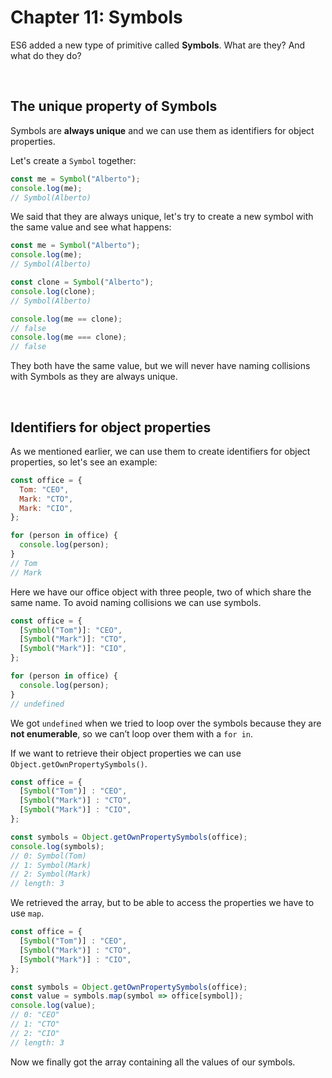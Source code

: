 # Chapter 11: Symbols

ES6 added a new type of primitive called **Symbols**. What are they? And what do they do?

&nbsp;

## The unique property of Symbols

Symbols are **always unique** and we can use them as identifiers for object properties.

Let's create a `Symbol` together:

```javascript
const me = Symbol("Alberto");
console.log(me);
// Symbol(Alberto)
```

We said that they are always unique, let's try to create a new symbol with the same value and see what happens:

```javascript
const me = Symbol("Alberto");
console.log(me);
// Symbol(Alberto)

const clone = Symbol("Alberto");
console.log(clone);
// Symbol(Alberto)

console.log(me == clone);
// false
console.log(me === clone);
// false
```

They both have the same value, but we will never have naming collisions with Symbols as they are always unique.

&nbsp;

## Identifiers for object properties

As we mentioned earlier, we can use them to create identifiers for object properties, so let's see an example:

```javascript
const office = {
  Tom: "CEO",
  Mark: "CTO",
  Mark: "CIO",
};

for (person in office) {
  console.log(person);
}
// Tom
// Mark
```

Here we have our office object with three people, two of which share the same name.
To avoid naming collisions we can use symbols.

```javascript
const office = {
  [Symbol("Tom")]: "CEO",
  [Symbol("Mark")]: "CTO",
  [Symbol("Mark")]: "CIO",
};

for (person in office) {
  console.log(person);
}
// undefined
```

We got `undefined` when we tried to loop over the symbols because they are **not enumerable**, so we can’t loop over them with a `for in`.

If we want to retrieve their object properties we can use `Object.getOwnPropertySymbols()`.

```javascript
const office = {
  [Symbol("Tom")] : "CEO",
  [Symbol("Mark")] : "CTO",
  [Symbol("Mark")] : "CIO",
};

const symbols = Object.getOwnPropertySymbols(office);
console.log(symbols);
// 0: Symbol(Tom)
​// 1: Symbol(Mark)
​// 2: Symbol(Mark)
​// length: 3
```

We retrieved the array, but to be able to access the properties we have to use `map`.

```javascript
const office = {
  [Symbol("Tom")] : "CEO",
  [Symbol("Mark")] : "CTO",
  [Symbol("Mark")] : "CIO",
};

const symbols = Object.getOwnPropertySymbols(office);
const value = symbols.map(symbol => office[symbol]);
console.log(value);
// 0: "CEO"
​// 1: "CTO"
​// 2: "CIO"
​// length: 3
```

Now we finally got the array containing all the values of our symbols.
